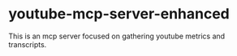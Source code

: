 # youtube-mcp-server-enhanced
This is an mcp server focused on gathering youtube metrics and transcripts. 
